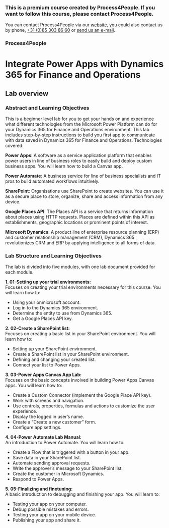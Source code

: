 ### This is a premium course created by Process4People. If you want to follow this course, please contact Process4People.
<p>You can contact Process4People via our <a href="https://www.process4people.com/contact/" target="_blank">website</a>, you could also contact us by phone, <a href="tel:+31853038660" target="_blank">+31 (0)85 303 86 60</a> or <a href="mailto:sven.noomen@process4people.nl" target="_blank">send us an e-mail</a>.</p>

### Process4People
# Integrate Power Apps with Dynamics 365 for Finance and Operations 
## Lab overview

### Abstract and Learning Objectives

This is a beginner level lab for you to get your hands on and experience what different technologies from the Microsoft Power Platform can do for your Dynamics 365 for Finance and Operations environment. This lab includes step-by-step instructions to build you first app to communicate with data saved in Dynamics 365 for Finance and Operations. Technologies covered:

<b>Power Apps</b>: A software as a service application platform that enables power users in line of business roles to easily build and deploy custom business apps. You will learn how to build a Canvas app.

<b>Power Automate</b>: A business service for line of business specialists and IT pros to build automated workflows intuitively.
 
<b>SharePoint</b>: Organisations use SharePoint to create websites. You can use it as a secure place to store, organize, share and access information from any device.

<b>Google Places API</b>: The Places API is a service that returns information about places using HTTP requests. Places are defined within this API as establishments, geographic locations or prominent points of interest.

<b>Microsoft Dynamics</b>: A product line of enterprise resource planning (ERP) and customer relationship management (CRM), Dynamics 365 revolutionizes CRM and ERP by applying intelligence to all forms of data.
### <p>Lab Structure and Learning Objectives</p>
The lab is divided into five modules, with one lab document provided for each module.

<b>1.	01-Setting up your trial environments:</b>
<br> Focuses on creating your trial environments necessary for this course. You will learn how to:
*	Using your onmicrosoft account.
*	Log in to the Dynamics 365 environment.
*	Determine the entity to use from Dynamics 365.
*	Get a Google Places API key.

<b>2.	02-Create a SharePoint list:</b>
<br>Focuses on creating a basic list in your SharePoint environment. You will learn how to:
*	Setting up your SharePoint environment.
*	Create a SharePoint list in your SharePoint environment.
*	Defining and changing your created list.
*	Connect your list to Power Apps.

<b>3.	03-Power Apps Canvas App Lab:</b>
<br>Focuses on the basic concepts involved in building Power Apps Canvas apps. You will learn how to:
*	Create a Custom Connector (implement the Google Place API key).
*	Work with screens and navigation.
*	Use controls, properties, formulas and actions to customize the user experience.
*	Display the logged in user’s name.
*	Create a “Create a new customer” form.
*	Configure app settings.

<b>4.	04-Power Automate Lab Manual:</b>
<br>An introduction to Power Automate. You will learn how to:
*	Create a Flow that is triggered with a button in your app.
*	Save data in your SharePoint list.
*	Automate sending approval requests.
*	Write the approver’s message to your SharePoint list.
*	Create the customer in Microsoft Dynamics.
*	Respond to Power Apps.

<b>5.	05-Finalizing and finetuning:</b>
<br>A basic introduction to debugging and finishing your app. You will learn to:
*	Testing your app on your computer.
*	Debug possible mistakes and errors.
*	Testing your app on your mobile device.
*	Publishing your app and share it.
